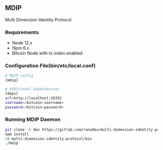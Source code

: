 ## MDIP

Multi Dimension Identity Protocol

### Requirements

- Node 12.x
- Npm 6.x
- Bitcoin Node with tx-index enabled

### Configuration File(bin/etc/local.conf)

```bash
# MDIP config
[mdip]

# Additional Dependencies
[deps]
url=http://localhost:18332
username=<bitcoin-username>
password=<bitcoin-password>
```

### Running MDIP Daemon

```bash
git clone -b dev https://gitlab.com/ranadev/multi-dimension-identity-protocol.git
npm install
cd multi-dimension-identity-protocol/bin
./mdip
```
